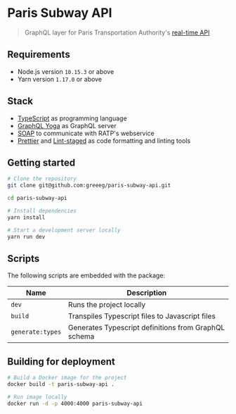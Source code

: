 [github-actions-badge]: https://github.com/greeeg/paris-subway-api/workflows/Test/badge.svg
[typescript]: https://www.typescriptlang.org
[graphql-yoga]: https://github.com/prisma-labs/graphql-yoga
[soap]: https://github.com/vpulim/node-soap
[prettier]: https://prettier.io/
[lintstaged]: https://github.com/okonet/lint-staged
[storybook]: https://storybook.js.org/

# Paris Subway API

> GraphQL layer for Paris Transportation Authority's [real-time API](https://dataratp.opendatasoft.com/page/temps-reel/)

## Requirements

- Node.js version `10.15.3` or above
- Yarn version `1.17.0` or above

## Stack

- [TypeScript][typescript] as programming language
- [GraphQL Yoga][graphql-yoga] as GraphQL server
- [SOAP][soap] to communicate with RATP's webservice
- [Prettier][prettier] and [Lint-staged][lintstaged] as code formatting and linting tools

## Getting started

```sh
# Clone the repository
git clone git@github.com:greeeg/paris-subway-api.git

cd paris-subway-api

# Install dependencies
yarn install

# Start a development server locally
yarn run dev
```

## Scripts

The following scripts are embedded with the package:

| Name             | Description                                          |
| ---------------- | ---------------------------------------------------- |
| `dev`            | Runs the project locally                             |
| `build`          | Transpiles Typescript files to Javascript files      |
| `generate:types` | Generates Typescript definitions from GraphQL schema |

## Building for deployment

```sh
# Build a Docker image for the project
docker build -t paris-subway-api .

# Run image locally
docker run -d -p 4000:4000 paris-subway-api
```
